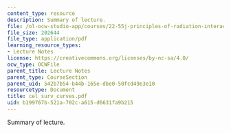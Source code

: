 ```yaml
---
content_type: resource
description: Summary of lecture.
file: /ol-ocw-studio-app/courses/22-55j-principles-of-radiation-interactions-fall-2004/b199767b521a702ca615d6631fa9b215_cel_surv_curves.pdf
file_size: 202644
file_type: application/pdf
learning_resource_types:
- Lecture Notes
license: https://creativecommons.org/licenses/by-nc-sa/4.0/
ocw_type: OCWFile
parent_title: Lecture Notes
parent_type: CourseSection
parent_uid: 542b7b54-b44b-165e-dbe0-50fcd49e3e10
resourcetype: Document
title: cel_surv_curves.pdf
uid: b199767b-521a-702c-a615-d6631fa9b215
---
```

Summary of lecture.